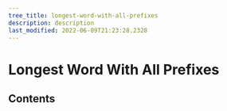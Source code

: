 ```yaml
---
tree_title: longest-word-with-all-prefixes
description: description
last_modified: 2022-06-09T21:23:28.2328
---
```


# Longest Word With All Prefixes

## Contents
